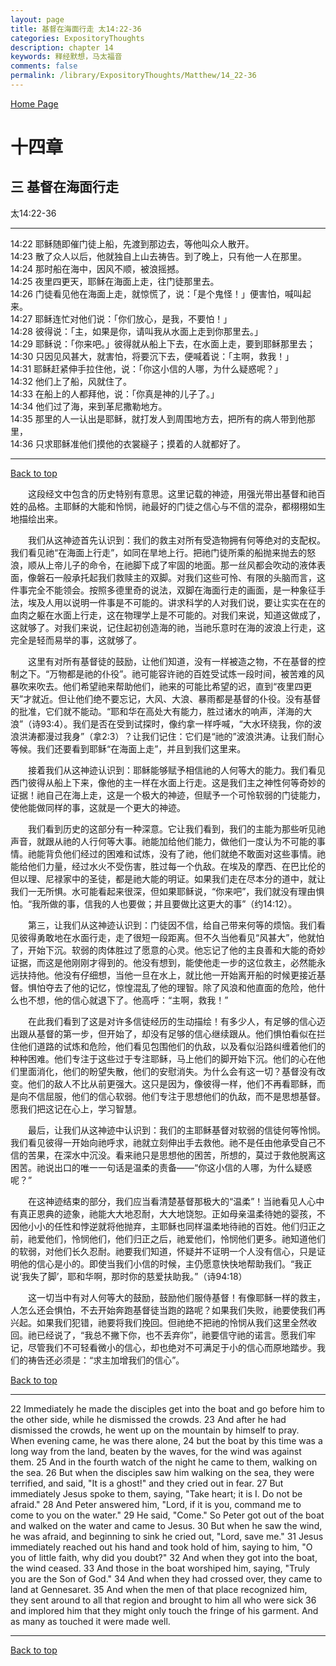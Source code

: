 ```yaml
---
layout: page
title: 基督在海面行走 太14:22-36
categories: ExpositoryThoughts
description: chapter 14
keywords: 释经默想，马太福音
comments: false
permalink: /library/ExpositoryThoughts/Matthew/14_22-36
---
```

[ Home Page ]({{site.baseurl}}/index) <br>

<a name="0"></a>
# 十四章 

## 三 基督在海面行走

太14:22-36

***

14:22 耶稣随即催门徒上船，先渡到那边去，等他叫众人散开。<br>
14:23 散了众人以后，他就独自上山去祷告。到了晚上，只有他一人在那里。<br>
14:24 那时船在海中，因风不顺，被浪摇撼。<br>
14:25 夜里四更天，耶稣在海面上走，往门徒那里去。<br>
14:26 门徒看见他在海面上走，就惊慌了，说：「是个鬼怪！」便害怕，喊叫起来。<br>
14:27 耶稣连忙对他们说：「你们放心，是我，不要怕！」<br>
14:28 彼得说：「主，如果是你，请叫我从水面上走到你那里去。」<br>
14:29 耶稣说：「你来吧。」彼得就从船上下去，在水面上走，要到耶稣那里去；<br>
14:30 只因见风甚大，就害怕，将要沉下去，便喊着说：「主啊，救我！」<br>
14:31 耶稣赶紧伸手拉住他，说：「你这小信的人哪，为什么疑惑呢？」<br>
14:32 他们上了船，风就住了。<br>
14:33 在船上的人都拜他，说：「你真是神的儿子了。」<br>
14:34 他们过了海，来到革尼撒勒地方。<br>
14:35 那里的人一认出是耶稣，就打发人到周围地方去，把所有的病人带到他那里，<br>
14:36 只求耶稣准他们摸他的衣裳繸子；摸着的人就都好了。<br>

***

[Back to top](#0)

&emsp;&emsp;这段经文中包含的历史特别有意思。这里记载的神迹，用强光带出基督和祂百姓的品格。主耶稣的大能和怜悯，祂最好的门徒之信心与不信的混杂，都栩栩如生地描绘出来。

&emsp;&emsp;我们从这神迹首先认识到：我们的救主对所有受造物拥有何等绝对的支配权。我们看见祂“在海面上行走”，如同在旱地上行。把祂门徒所乘的船抛来抛去的怒浪，顺从上帝儿子的命令，在祂脚下成了牢固的地面。那一丝风都会吹动的液体表面，像磐石一般承托起我们救赎主的双脚。对我们这些可怜、有限的头脑而言，这件事完全不能领会。按照多德里奇的说法，双脚在海面行走的画面，是一种象征手法，埃及人用以说明一件事是不可能的。讲求科学的人对我们说，要让实实在在的血肉之躯在水面上行走，这在物理学上是不可能的。对我们来说，知道这做成了，这就够了。对我们来说，记住起初创造海的祂，当祂乐意时在海的波浪上行走，这完全是轻而易举的事，这就够了。

&emsp;&emsp;这里有对所有基督徒的鼓励，让他们知道，没有一样被造之物，不在基督的控制之下。“万物都是祂的仆役”。祂可能容许祂的百姓受试炼一段时间，被苦难的风暴吹来吹去。他们希望祂来帮助他们，祂来的可能比希望的迟，直到“夜里四更天”才就近。但让他们绝不要忘记，大风、大浪、暴雨都是基督的仆役。没有基督的批准，它们就不能动。“耶和华在高处大有能力，胜过诸水的响声，洋海的大浪”（诗93:4）。我们是否在受到试探时，像约拿一样呼喊，“大水环绕我，你的波浪洪涛都漫过我身”（拿2:3）？让我们记住：它们是“祂的”波浪洪涛。让我们耐心等候。我们还要看到耶稣“在海面上走”，并且到我们这里来。

&emsp;&emsp;接着我们从这神迹认识到：耶稣能够赋予相信祂的人何等大的能力。我们看见西门彼得从船上下来，像他的主一样在水面上行走。这是我们主之神性何等奇妙的证据！祂自己在海上走，这是一个极大的神迹，但赋予一个可怜软弱的门徒能力，使他能做同样的事，这就是一个更大的神迹。

&emsp;&emsp;我们看到历史的这部分有一种深意。它让我们看到，我们的主能为那些听见祂声音，就跟从祂的人行何等大事。祂能加给他们能力，做他们一度认为不可能的事情。祂能背负他们经过的困难和试炼，没有了祂，他们就绝不敢面对这些事情。祂能给他们力量，经过水火不受伤害，胜过每一个仇敌。在埃及的摩西、在巴比伦的但以理、尼禄家中的圣徒，都是祂大能的明证。如果我们走在尽本分的道中，就让我们一无所惧。水可能看起来很深，但如果耶稣说，“你来吧”，我们就没有理由惧怕。“我所做的事，信我的人也要做；并且要做比这更大的事”（约14:12）。

&emsp;&emsp;第三，让我们从这神迹认识到：门徒因不信，给自己带来何等的烦恼。我们看见彼得勇敢地在水面行走，走了很短一段距离。但不久当他看见“风甚大”，他就怕了，开始下沉。软弱的肉体胜过了愿意的心灵。他忘记了他的主良善和大能的奇妙证据，而这是他刚刚才得到的。他没有想到，能使他走一步的这位救主，必然能永远扶持他。他没有仔细想，当他一旦在水上，就比他一开始离开船的时候更接近基督。惧怕夺去了他的记忆，惊惶混乱了他的理智。除了风浪和他直面的危险，他什么也不想，他的信心就退下了。他高呼：“主啊，救我！”

&emsp;&emsp;在此我们看到了这是对许多信徒经历的生动描绘！有多少人，有足够的信心迈出跟从基督的第一步，但开始了，却没有足够的信心继续跟从。他们惧怕看似在拦住他们道路的试炼和危险，他们看见包围他们的仇敌，以及看似沿路纠缠着他们的种种困难。他们专注于这些过于专注耶稣，马上他们的脚开始下沉。他们的心在他们里面消化，他们的盼望失散，他们的安慰消失。为什么会有这一切？基督没有改变。他们的敌人不比从前更强大。这只是因为，像彼得一样，他们不再看耶稣，而是向不信屈服，他们的信心软弱。他们专注于思想他们的仇敌，而不是思想基督。愿我们把这记在心上，学习智慧。

&emsp;&emsp;最后，让我们从这神迹中认识到：我们的主耶稣基督对软弱的信徒何等怜悯。我们看见彼得一开始向祂呼求，祂就立刻伸出手去救他。祂不是任由他承受自己不信的苦果，在深水中沉没。看来祂只是思想他的困苦，所想的，莫过于救他脱离这困苦。祂说出口的唯一一句话是温柔的责备——“你这小信的人哪，为什么疑惑呢？”

&emsp;&emsp;在这神迹结束的部分，我们应当看清楚基督那极大的“温柔”！当祂看见人心中有真正恩典的迹象，祂能大大地忍耐，大大地饶恕。正如母亲温柔待她的婴孩，不因他小小的任性和悖逆就将他抛弃，主耶稣也同样温柔地待祂的百姓。他们归正之前，祂爱他们，怜悯他们，他们归正之后，祂爱他们，怜悯他们更多。祂知道他们的软弱，对他们长久忍耐。祂要我们知道，怀疑并不证明一个人没有信心，只是证明他的信心是小的。即使当我们小信的时候，主仍愿意快快地帮助我们。“我正说‘我失了脚’，耶和华啊，那时你的慈爱扶助我。”（诗94:18）

&emsp;&emsp;这一切当中有对人何等大的鼓励，鼓励他们服侍基督！有像耶稣一样的救主，人怎么还会惧怕，不去开始奔跑基督徒当跑的路呢？如果我们失败，祂要使我们再兴起。如果我们犯错，祂要将我们挽回。但祂绝不把祂的怜悯从我们这里全然收回。祂已经说了，“我总不撇下你，也不丢弃你”，祂要信守祂的诺言。愿我们牢记，尽管我们不可轻看微小的信心，却也绝对不可满足于小的信心而原地踏步。我们的祷告还必须是：“求主加增我们的信心”。

[Back to top](#0)

***

22 Immediately he made the disciples get into the boat and go before him to the other side, while he dismissed the crowds. 23 And after he had dismissed the crowds, he went up on the mountain by himself to pray. When evening came, he was there alone, 24 but the boat by this time was a long way from the land, beaten by the waves, for the wind was against them. 25 And in the fourth watch of the night he came to them, walking on the sea. 26 But when the disciples saw him walking on the sea, they were terrified, and said, "It is a ghost!" and they cried out in fear. 27 But immediately Jesus spoke to them, saying, "Take heart; it is I. Do not be afraid." 28 And Peter answered him, "Lord, if it is you, command me to come to you on the water." 29 He said, "Come." So Peter got out of the boat and walked on the water and came to Jesus. 30 But when he saw the wind, he was afraid, and beginning to sink he cried out, "Lord, save me." 31 Jesus immediately reached out his hand and took hold of him, saying to him, "O you of little faith, why did you doubt?" 32 And when they got into the boat, the wind ceased. 33 And those in the boat worshiped him, saying, "Truly you are the Son of God." 34 And when they had crossed over, they came to land at Gennesaret. 35 And when the men of that place recognized him, they sent around to all that region and brought to him all who were sick 36 and implored him that they might only touch the fringe of his garment. And as many as touched it were made well.

***

[Back to top](#0)
